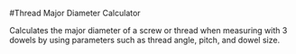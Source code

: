#Thread Major Diameter Calculator

Calculates the major diameter of a screw or thread when measuring with 3 dowels by using parameters such as thread angle, pitch, and dowel size.
